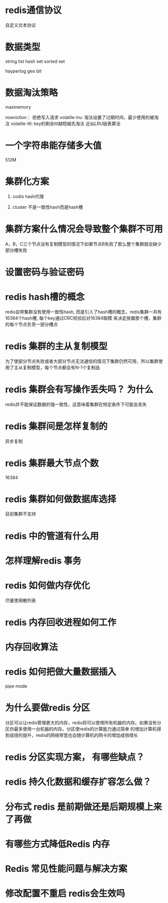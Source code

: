 # redis通信协议

自定义文本协议

# 数据类型

string list hash set  sorted set 

hayperlog geo bit

# 数据淘汰策略

maxmemory

noeviction： 拒绝写入请求
volatile-lru: 淘汰设置了过期时间，最少使用的被淘汰
volatile-ttl: key的剩余ttl越短越先淘汰
近似LRU链表算法

# 一个字符串能存储多大值
512M

# 集群化方案
1. codis hash代理

2. cluster 不是一致性hash而是hash槽

# 集群方案什么情况会导致整个集群不可用

A，B，C三个节点没有复制模型的情况下如果节点B失败了那么整个集群就会缺少部分槽失败

# 设置密码与验证密码

# redis hash槽的概念

redis自带集群没有使用一致性hash, 而是引入了hash槽的概念，redis集群一共有16384个hash槽, 每个key通过CRC校验后对16384取模
来决定放置那个槽，集群的每个节点负责一部分槽点

# redis 集群的主从复制模型

为了使部分节点失败或者大部分节点无法通信的情况下集群仍然可用，所以集群使用了主从复制模型，每个节点都会有N-1个复制品

# redis 集群会有写操作丢失吗？ 为什么

redis并不能保证数据的强一致性，这意味着集群在特定条件下可能会丢失

# redis 集群间是怎样复制的 

异步复制

# redis 集群最大节点个数

16384

# redis 集群如何做数据库选择

目前集群不支持

# redis 中的管道有什么用


# 怎样理解redis 事务

# redis 如何做内存优化

尽量使用散列表

# redis 内存回收进程如何工作

# 内存回收算法

# redis 如何把做大量数据插入

pipe mode

# 为什么要做redis 分区

分区可以让redis管理更大的内存，redis将可以使用所有机器的内存。如果没有分区你最多使用一台机器的内存。分区使redis的计算能力通过简单
的增加计算机得到成倍的提升，redis的网络带宽也会随计算机的网卡的增加成倍增长

# redis 分区实现方案， 有哪些缺点？

# redis 持久化数据和缓存扩容怎么做？

# 分布式 redis 是前期做还是后期规模上来了再做

# 有哪些方式降低Redis 内存

# Redis 常见性能问题与解决方案

# 修改配置不重启 redis会生效吗









